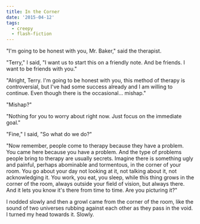 ```yaml
---
title: In the Corner
date: '2015-04-12'
tags:
  - creepy
  - flash-fiction
---
```


"I'm going to be honest with you, Mr. Baker," said the therapist.

<!-- truncate -->

"Terry," I said, "I want us to start this on a friendly note. And be friends. I
want to be friends with you."

"Alright, Terry. I'm going to be honest with you, this method of therapy is
controversial, but I've had some success already and I am willing to continue.
Even though there is the occasional... mishap."

"Mishap?"

"Nothing for you to worry about right now. Just focus on the immediate goal."

"Fine," I said, "So what do we do?"

"Now remember, people come to therapy because they have a problem. You came here
because you have a problem. And the type of problems people bring to therapy are
usually secrets. Imagine there is something ugly and painful, perhaps abominable
and tormentous, in the corner of your room. You go about your day not looking at
it, not talking about it, not acknowledging it. You work, you eat, you sleep,
while this thing grows in the corner of the room, always outside your field of
vision, but always there. And it lets you know it's there from time to time. Are
you picturing it?"

I nodded slowly and then a growl came from the corner of the room, like the
sound of two universes rubbing against each other as they pass in the void. I
turned my head towards it. Slowly.
